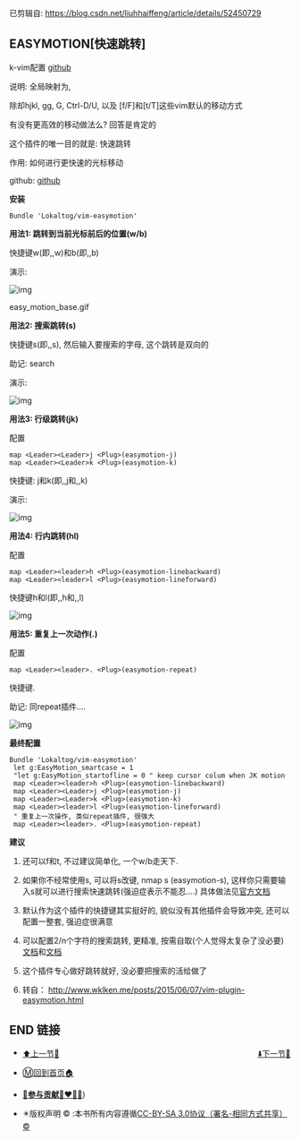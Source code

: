 已剪辑自: https://blog.csdn.net/liuhhaiffeng/article/details/52450729

## EASYMOTION[快速跳转]

k-vim配置 [github](https://github.com/wklken/k-vim)

说明: <leader>全局映射为,

除却hjkl, gg, G, Ctrl-D/U, 以及 [f/F]<char>和[t/T]<char>这些vim默认的移动方式

有没有更高效的移动做法么? 回答是肯定的

这个插件的唯一目的就是: 快速跳转

作用: 如何进行更快速的光标移动

github: [github](https://github.com/Lokaltog/vim-easymotion)

**安装**

```
Bundle 'Lokaltog/vim-easymotion'
```

 

**用法1: 跳转到当前光标前后的位置(w/b)**

快捷键<leader><leader>w(即,,w)和<leader><leader>b(即,,b)

演示:

![img](https://s2.loli.net/2022/03/25/lMYi6OUgwqa9uoS.gif)

easy_motion_base.gif

**用法2: 搜索跳转(s)**

快捷键<leader><leader>s(即,,s), 然后输入要搜索的字母, 这个跳转是双向的

助记: search

演示:

![img](https://s2.loli.net/2022/03/25/Kh8a1SWdYUPn75B.gif)

**用法3: 行级跳转(jk)**

配置

```
map <Leader><Leader>j <Plug>(easymotion-j)
map <Leader><Leader>k <Plug>(easymotion-k)
```

快捷键: <leader><leader>j和<leader><leader>k(即,,j和,,k)

演示:

![img](https://s2.loli.net/2022/03/25/ywi7SoN8QuWp3dh.gif)

**用法4: 行内跳转(hl)**

配置

```
map <Leader><leader>h <Plug>(easymotion-linebackward)
map <Leader><leader>l <Plug>(easymotion-lineforward)
```

快捷键<leader><leader>h和<leader><leader>l(即,,h和,,l)

![img](https://s2.loli.net/2022/03/25/sDoM6l21OqzT5bK.gif)

**用法5: 重复上一次动作(.)**

配置

```
map <Leader><leader>. <Plug>(easymotion-repeat)
```

快捷键<leader><leader>.

助记: 同repeat插件....

![img](https://s2.loli.net/2022/03/25/ULwHQN81qpEvRcm.gif)

**最终配置**

```
Bundle 'Lokaltog/vim-easymotion'
 let g:EasyMotion_smartcase = 1
 "let g:EasyMotion_startofline = 0 " keep cursor colum when JK motion
 map <Leader><leader>h <Plug>(easymotion-linebackward)
 map <Leader><Leader>j <Plug>(easymotion-j)
 map <Leader><Leader>k <Plug>(easymotion-k)
 map <Leader><leader>l <Plug>(easymotion-lineforward)
 " 重复上一次操作, 类似repeat插件, 很强大
 map <Leader><leader>. <Plug>(easymotion-repeat)
```

 

**建议**

1. 还可以<Leader><leader>f和<Leader><leader>t, 不过建议简单化, 一个<Leader><leader>w/b走天下.
2. 如果你不经常使用s, 可以将s改键, nmap s     <Plug>(easymotion-s), 这样你只需要输入s就可以进行搜索快速跳转(强迫症表示不能忍....)
         具体做法见[官方文档](https://github.com/Lokaltog/vim-easymotion#bidirectional-motions)
    
3. 默认<leader><leader>作为这个插件的快捷键其实挺好的, 貌似没有其他插件会导致冲突, 还可以配置一整套, 强迫症很满意
4. 可以配置2/n个字符的搜索跳转, 更精准, 按需自取(个人觉得太复杂了没必要) [文档](https://github.com/Lokaltog/vim-easymotion#2-character-search-motion)和[文档](https://github.com/Lokaltog/vim-easymotion#n-character-search-motion)
5. 这个插件专心做好跳转就好, 没必要把搜索的活给做了
6. 转自： http://www.wklken.me/posts/2015/06/07/vim-plugin-easymotion.html

 

## END 链接
<ul><li><div><a href = '5.md' style='float:left'>⬆️上一节🔗</a><a href = '7.md' style='float: right'>⬇️下一节🔗</a></div></li></ul>

+ [Ⓜ️回到首页🏠](../README.md)

+ [**🫵参与贡献💞❤️‍🔥💖**](https://nsddd.top/archives/contributors))

+ ✴️版权声明 &copy; :本书所有内容遵循[CC-BY-SA 3.0协议（署名-相同方式共享）&copy;](http://zh.wikipedia.org/wiki/Wikipedia:CC-by-sa-3.0协议文本) 

